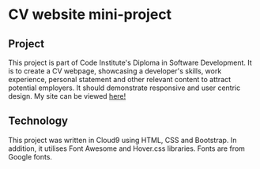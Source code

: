 # CV website mini-project
## Project
This project is part of Code Institute's Diploma in Software Development.
It is to create a CV webpage, showcasing a developer's skills, work experience,
personal statement and other relevant content to attract potential employers.
It should demonstrate responsive and user centric design.
My site can be viewed <a href="https://kmaaallen.github.io/UCD-resume/" target="_blank">here!</a>
## Technology
This project was written in Cloud9 using HTML, CSS and Bootstrap.
In addition, it utilises Font Awesome and Hover.css libraries.
Fonts are from Google fonts.
